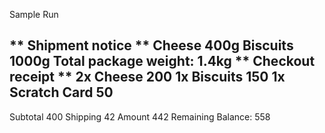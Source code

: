 Sample Run 

** Shipment notice **
Cheese              400g
Biscuits            1000g
Total package weight: 1.4kg
** Checkout receipt **
2x Cheese           200
1x Biscuits         150
1x Scratch Card     50
----------------------
Subtotal          400
Shipping          42
Amount            442
Remaining Balance: 558
